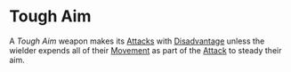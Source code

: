# Tough Aim

A *Tough Aim* weapon makes its [Attacks](../../Game%20Procedures/Combat/Attack.md) with [Disadvantage](../../Game%20Procedures/Die%20Rolling%20Mechanics/Disadvantage.md) unless the wielder expends all of their [Movement](../../Game%20Procedures/Combat/Movement.md) as part of the [Attack](../../Game%20Procedures/Combat/Attack.md) to steady their aim.
